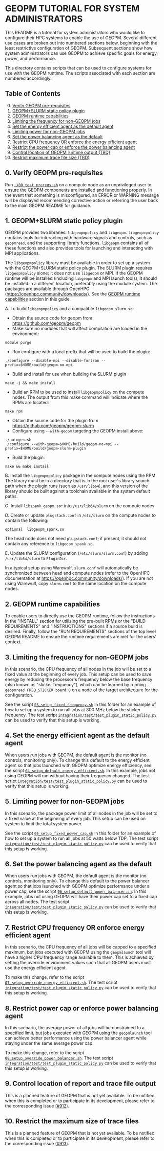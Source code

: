GEOPM TUTORIAL FOR SYSTEM ADMINISTRATORS
========================================
This README is a tutorial for system administrators who would like to configure
their HPC systems to enable the use of GEOPM. Several different use cases are
broken out into numbered sections below, beginning with the least restrictive
configuration of GEOPM. Subsequent sections show how system administrators can
use GEOPM to achieve specific goals for energy, power, and performance.

This directory contains scripts that can be used to configure systems for use
with the GEOPM runtime. The scripts associated with each section are numbered
accordingly.

Table of Contents
-----------------
0. [Verify GEOPM pre-requisites](#0-verify-geopm-pre-requisites)
1. [GEOPM+SLURM static policy plugin](#1-geopmslurm-static-policy-plugin)
2. [GEOPM runtime capabilities](#2-geopm-runtime-capabilities)
3. [Limiting the frequency for non-GEOPM jobs](#3-limiting-the-frequency-for-non-geopm-jobs)
4. [Set the energy efficient agent as the default agent](#4-set-the-energy-efficient-agent-as-the-default-agent)
5. [Limiting power for non-GEOPM jobs](#5-limiting-power-for-non-geopm-jobs)
6. [Set the power balancing agent as the default](#6-set-the-power-balancing-agent-as-the-default)
7. [Restrict CPU frequency OR enforce the energy efficient agent](#7-restrict-cpu-frequency-or-enforce-energy-efficient-agent)
8. [Restrict the power cap or enforce the power balancing agent](#8-restrict-power-cap-or-enforce-power-balancing-agent)
9. [Control location of GEOPM runtime output (TBD)](#9-control-location-of-report-and-trace-file-output)
10. [Restrict maximum trace file size (TBD)](#10-restrict-the-maximum-size-of-trace-files)

## 0. Verify GEOPM pre-requisites
Run [`./00_test_prereqs.sh`](./00_test_prereqs.sh) on a compute node as an
unprivileged user to ensure the GEOPM components are installed and functioning
properly. In the event that something is misconfigured, an ERROR or WARNING
message will be displayed recommending corrective action or referring the user
back to the main GEOPM README for guidance.

## 1. GEOPM+SLURM static policy plugin
GEOPM provides two libraries: `libgeopmpolicy` and `libgeopm`. `libgeopmpolicy`
contains tools for interacting with hardware signals and controls, such as
`geopmread`, and the supporting library functions. `libgeopm` contains all of
these functions and also provides tools for launching and interacting with MPI
applications.

The `libgeopmpolicy` library must be available in order to set up a system with
the GEOPM+SLURM static policy plugin. The SLURM plugin requires
`libgeopmpolicy` alone; it does not use `libgeopm` or MPI. If the GEOPM runtime
will be installed (including `libgeopm` and MPI launch tools), it should be
installed in a different location, preferably using the module system. The
packages are available through OpenHPC
(<https://openhpc.community/downloads/>). See the [GEOPM runtime
capabilities](#2-geopm-runtime-capabilities) section in this guide.

A.  To build `libgeopmpolicy` and a compatible `libgeopm_slurm.so`:
* Obtain the source code for geopm from <https://github.com/geopm/geopm>
* Make sure no modules that will affect compilation are loaded in the
  environment:
```
module purge
```
* Run configure with a local prefix that will be used to build the plugin:
```
./configure --disable-mpi --disable-fortran --prefix=$HOME/build/geopm-no-mpi
```
* Build and install for use when building the SLURM plugin
```
make -j && make install
```
* Build an RPM to be used to install `libgeopmpolicy` on the compute nodes.
  The output from this make command will indicate where the RPMs are located:
```
make rpm
```
* Obtain the source code for the plugin from <https://github.com/geopm/geopm-slurm>
* Configure using `--with-geopm` targeting the GEOPM install above:
```
./autogen.sh
./configure --with-geopm=$HOME/build/geopm-no-mpi --prefix=$HOME/build/geopm-slurm-plugin
```
* Build the plugin:
```
make && make install
```
B.  Install the `libgeopmpolicy` package in the compute nodes using the RPM.
The library must be in a directory that is in the root user's library search
path when the plugin runs (such as `/usr/lib64`), and this version of the
library should be built against a toolchain available in the system default
paths.

C.  Install `libspank_geopm.so*` into `/usr/lib64/slurm` on the compute nodes.

D.  Create or update `plugstack.conf` in `/etc/slurm` on the compute nodes
to contain the following:
```
optional  libgeopm_spank.so
```
The head node does not need `plugstack.conf`; if present, it should not
contain any reference to `libgeopm_spank.so`.

E.  Update the SLURM configuration (`/etc/slurm/slurm.conf`) by adding
`/usr/lib64/slurm` to `PluginDir`.

In a typical setup using Warewulf, `slurm.conf` will automatically be
synchronized between head and compute nodes (refer to the OpenHPC documentation
at <https://openhpc.community/downloads/>). If you are not using Warewulf, copy
`slurm.conf` to the same location on the compute nodes.

## 2. GEOPM runtime capabilities
To enable users to directly use the GEOPM runtime, follow the instructions in
the "INSTALL" section for utilizing the pre-built RPMs or the "BUILD
REQUIREMENTS" and "INSTRUCTIONS" sections if a source build is desired.
Finally, follow the "RUN REQUIREMENTS" sections of the top level GEOPM README
to ensure the runtime requirements are met for the users' context.

## 3. Limiting the frequency for non-GEOPM jobs
In this scenario, the CPU frequency of all nodes in the job will be set
to a fixed value at the beginning of every job. This setup can be used
to save energy by reducing the processor's frequency below the
base frequency (also known as "sticker frequency"), which
can be learned by running `geopmread FREQ_STICKER board 0` on a node
of the target architecture for the configuration.

See the script [`03_setup_fixed_frequency.sh`](03_setup_fixed_frequency.sh) in this
folder for an example of how to set up a system to run all jobs at 300 MHz
below the sticker frequency. The test script
[`integration/test/test_plugin_static_policy.py`](../../integration/test/test_plugin_static_policy.py)
can be used to verify that this setup is working.

## 4. Set the energy efficient agent as the default agent
When users run jobs with GEOPM, the default agent is the monitor (no controls,
monitoring only). To change this default to the energy efficient agent so that
jobs launched with GEOPM optimize energy efficiency, see the script
[`04_setup_default_energy_efficient.sh`](04_setup_default_energy_efficient.sh). In
this example, jobs not using GEOPM will run without having their frequency
changed. The test script
[`integration/test/test_plugin_static_policy.py`](../../integration/test/test_plugin_static_policy.py)
can be used to verify that this setup is working.

## 5. Limiting power for non-GEOPM jobs
In this scenario, the package power limit of all nodes in the job will be set
to a fixed value at the beginning of every job. This setup can be used on
system to limit the total system power.

See the script [`05_setup_fixed_power_cap.sh`](05_setup_fixed_power_cap.sh) in this
folder for an example of how to set up a system to run all jobs at 50 watts
below TDP. The test script
[`integration/test/test_plugin_static_policy.py`](../../integration/test/test_plugin_static_policy.py)
can be used to verify that this setup is working.

## 6. Set the power balancing agent as the default
When users run jobs with GEOPM, the default agent is the monitor (no controls,
monitoring only). To change this default to the power balancer agent so that
jobs launched with GEOPM optimize performance under a power cap, see the script
[`06_setup_default_power_balancer.sh`](06_setup_default_power_balancer.sh). In
this example, jobs not using GEOPM will have their power cap set to a fixed cap
across all nodes. The test script
[`integration/test/test_plugin_static_policy.py`](../../integration/test/test_plugin_static_policy.py)
can be used to verify that this setup is working.

## 7. Restrict CPU frequency OR enforce energy efficient agent
In this scenario, the CPU frequency of all jobs will be capped to a specified
maximum, but jobs executed with GEOPM using the `geopmlaunch` tool will have a
higher CPU frequency range available to them. This is achieved by setting the
override environment values such that all GEOPM users must use the energy
efficient agent.

To make this change, refer to the script
[`07_setup_override_energy_efficient.sh`](07_setup_override_energy_efficient.sh).
The test script
[`integration/test/test_plugin_static_policy.py`](../../integration/test/test_plugin_static_policy.py)
can be used to verify that this setup is working.

## 8. Restrict power cap or enforce power balancing agent
In this scenario, the average power of all jobs will be constrained to a
specified limit, but jobs executed with GEOPM using the `geopmlaunch` tool can
achieve better performance using the power balancer agent while staying under
the same average power cap.

To make this change, refer to the script
[`08_setup_override_power_balancer.sh`](08_setup_override_power_balancer.sh).  The
test script
[`integration/test/test_plugin_static_policy.py`](../../integration/test/test_plugin_static_policy.py)
can be used to verify that this setup is working.

## 9. Control location of report and trace file output
This is a planned feature of GEOPM that is not yet available. To be notified
when this is completed or to participate in its development, please refer to
the corresponding issue ([#912](https://github.com/geopm/geopm/issues/912)).

## 10. Restrict the maximum size of trace files
This is a planned feature of GEOPM that is not yet available. To be notified
when this is completed or to participate in its development, please refer to
the corresponding issue ([#913](https://github.com/geopm/geopm/issues/913)).
